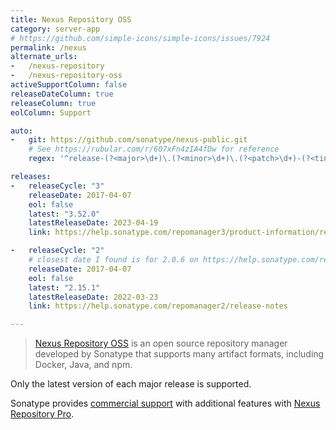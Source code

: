 ```yaml
---
title: Nexus Repository OSS
category: server-app
# https://github.com/simple-icons/simple-icons/issues/7924
permalink: /nexus
alternate_urls:
-   /nexus-repository
-   /nexus-repository-oss
activeSupportColumn: false
releaseDateColumn: true
releaseColumn: true
eolColumn: Support

auto:
-   git: https://github.com/sonatype/nexus-public.git
    # See https://rubular.com/r/607xFn4zIA4fDw for reference
    regex: '^release-(?<major>\d+)\.(?<minor>\d+)\.(?<patch>\d+)-(?<tiny>\d+)$'

releases:
-   releaseCycle: "3"
    releaseDate: 2017-04-07
    eol: false
    latest: "3.52.0"
    latestReleaseDate: 2023-04-19
    link: https://help.sonatype.com/repomanager3/product-information/release-notes

-   releaseCycle: "2"
    # closest date I found is for 2.0.6 on https://help.sonatype.com/repomanager2/download/download-archives---repository-manager-2#DownloadArchivesRepositoryManager2-NexusProfessional2.0.6
    releaseDate: 2017-04-07
    eol: false
    latest: "2.15.1"
    latestReleaseDate: 2022-03-23
    link: https://help.sonatype.com/repomanager2/release-notes

---
```


> [Nexus Repository OSS](https://www.sonatype.com/products/repository-oss-download) is an open
> source repository manager developed by Sonatype that supports many artifact formats, including
> Docker, Java, and npm.

Only the latest version of each major release is supported.

Sonatype provides [commercial support](https://sonatype.com/usage/software-support-policy) with
additional features with [Nexus Repository Pro](https://www.sonatype.com/products/repository-oss-vs-pro-features).
